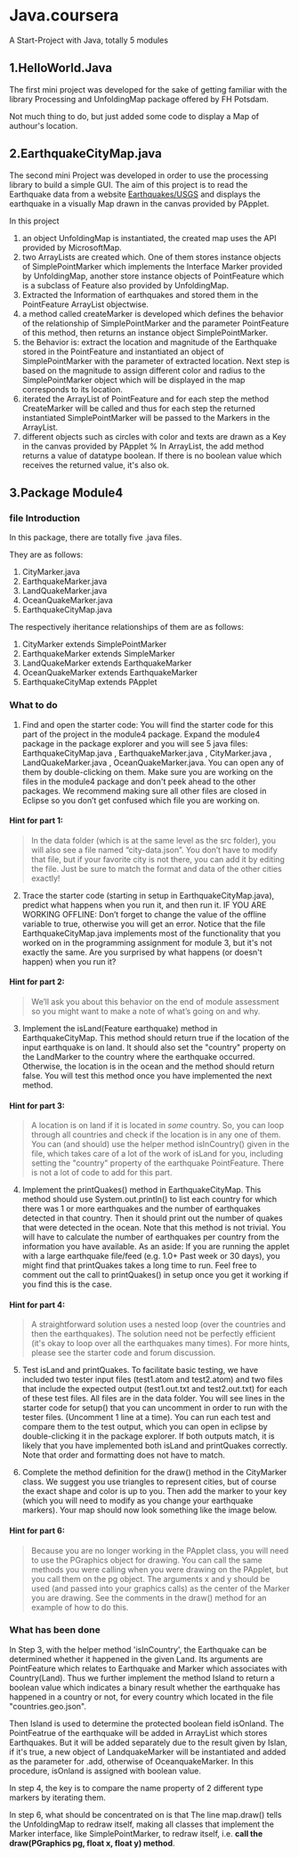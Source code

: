 # Java.coursera

A Start-Project with Java, totally 5 modules

1.HelloWorld.Java
--------------------------------
The first mini project was developed for the sake of getting familiar with the library Processing and UnfoldingMap package offered by FH Potsdam.

Not much thing to do, but just added some code to display a Map of authour's location.

2.EarthquakeCityMap.java
--------------------------------
The second mini Project was developed in order to use the processing library to build a simple GUI. The aim of this project is to read the Earthquake data from a website [Earthquakes/USGS](https://earthquake.usgs.gov/earthquakes/feed/v1.0/summary/2.5_week.atom) and displays the earthquake in a visually Map drawn in the canvas provided by PApplet.

In this project

1. an object UnfoldingMap is instantiated, the created map uses the API provided by MicrosoftMap.
2. two ArrayLists are created which. One of them stores instance objects of SimplePointMarker which implements the Interface Marker provided by UnfoldingMap, another store instance objects of PointFeature which is a subclass of Feature also provided by UnfoldingMap.
3. Extracted the Information of earthquakes and stored them in the PointFeature ArrayList objectwise.
4. a method called createMarker is developed which defines the behavior of the relationship of SimplePointMarker and the parameter PointFeature of this method, then returns an instance object SimplePointMarker.
5. the Behavior is: extract the location and magnitude of the Earthquake stored in the PointFeature and instantiated an object of SimplePointMarker with the parameter of extracted location. Next step is based on the magnitude to assign different color and radius to the SimplePointMarker object which will be displayed in the map corresponds to its location.
6. iterated the ArrayList of PointFeature and for each step the method CreateMarker will be called and thus for each step the returned instantiated SimplePointMarker will be passed to the Markers in the ArrayList.
7. different objects such as circles with color and texts are drawn as a Key in the canvas provided by PApplet
% In ArrayList, the add method returns a value of datatype boolean. If there is no boolean value which receives the returned value, it's also ok.

3.Package Module4
--------------------------------

### file Introduction

In this package, there are totally five .java files.

They are as follows: 
1. CityMarker.java
2. EarthquakeMarker.java
3. LandQuakeMarker.java
4. OceanQuakeMarker.java
5. EarthquakeCityMap.java

The respectively iheritance relationships of them are as follows:
1. CityMarker extends SimplePointMarker
2. EarthquakeMarker extends SimpleMarker
3. LandQuakeMarker extends EarthquakeMarker
4. OceanQuakeMarker extends EarthquakeMarker
5. EarthquakeCityMap extends PApplet

### What to do

1. Find and open the starter code: You will find the starter code for this part of the project in the module4 package. Expand the module4 package in the package explorer and you will see 5 java files: EarthquakeCityMap.java , EarthquakeMarker.java , CityMarker.java , LandQuakeMarker.java , OceanQuakeMarker.java. You can open any of them by double-clicking on them. Make sure you are working on the files in the module4 package and don't peek ahead to the other packages. We recommend making sure all other files are closed in Eclipse so you don’t get confused which file you are working on.

#### Hint for part 1:
> In the data folder (which is at the same level as the src folder), you will also see a file named “city-data.json”. You don’t have to modify that file, but if your favorite city is not there, you can add it by editing the file. Just be sure to match the format and data of the other cities exactly!

2. Trace the starter code (starting in setup in EarthquakeCityMap.java), predict what happens when you run it, and then run it. IF YOU ARE WORKING OFFLINE: Don’t forget to change the value of the offline variable to true, otherwise you will get an error. Notice that the file EarthquakeCityMap.java implements most of the functionality that you worked on in the programming assignment for module 3, but it's not exactly the same. Are you surprised by what happens (or doesn't happen) when you run it?

#### Hint for part 2: 
> We’ll ask you about this behavior on the end of module assessment so you might want to make a note of what’s going on and why.

3. Implement the isLand(Feature earthquake) method in EarthquakeCityMap. This method should return true if the location of the input earthquake is on land. It should also set the "country" property on the LandMarker to the country where the earthquake occurred. Otherwise, the location is in the ocean and the method should return false. You will test this method once you have implemented the next method.

#### Hint for part 3: 
> A location is on land if it is located in *some* country. So, you can loop through all countries and check if the location is in any one of them. You can (and should) use the helper method isInCountry() given in the file, which takes care of a lot of the work of isLand for you, including setting the "country" property of the earthquake PointFeature. There is not a lot of code to add for this part.

4. Implement the printQuakes() method in EarthquakeCityMap. This method should use System.out.println() to list each country for which there was 1 or more earthquakes and the number of earthquakes detected in that country. Then it should print out the number of quakes that were detected in the ocean. Note that this method is not trivial. You will have to calculate the number of earthquakes per country from the information you have available. As an aside: If you are running the applet with a large earthquake file/feed (e.g. 1.0+ Past week or 30 days), you might find that printQuakes takes a long time to run. Feel free to comment out the call to printQuakes() in setup once you get it working if you find this is the case.

#### Hint for part 4:
> A straightforward solution uses a nested loop (over the countries and then the earthquakes). The solution need not be perfectly efficient (it's okay to loop over all the earthquakes many times). For more hints, please see the starter code and forum discussion.

5. Test isLand and printQuakes. To facilitate basic testing, we have included two tester input files (test1.atom and test2.atom) and two files that include the expected output (test1.out.txt and test2.out.txt) for each of these test files. All files are in the data folder. You will see lines in the starter code for setup() that you can uncomment in order to run with the tester files. (Uncomment 1 line at a time). You can run each test and compare them to the test output, which you can open in eclipse by double-clicking it in the package explorer. If both outputs match, it is likely that you have implemented both isLand and printQuakes correctly. Note that order and formatting does not have to match.


6. Complete the method definition for the draw() method in the CityMarker class. We suggest you use triangles to represent cities, but of course the exact shape and color is up to you. Then add the marker to your key (which you will need to modify as you change your earthquake markers). Your map should now look something like the image below.

#### Hint for part 6:
> Because you are no longer working in the PApplet class, you will need to use the PGraphics object for drawing. You can call the same methods you were calling when you were drawing on the PApplet, but you call them on the pg object. The arguments x and y should be used (and passed into your graphics calls) as the center of the Marker you are drawing. See the comments in the draw() method for an example of how to do this.

### What has been done

In Step 3, with the helper method 'isInCountry', the Earthquake can be determined whether it happened in the given Land. Its arguments are PointFeature which relates to Earthquake and Marker which associates with Country(Land). Thus we further implement the method Island to return a boolean value which indicates a binary result whether the earthquake has happened in a country or not, for every country which located in the file "countries.geo.json". 

Then Island is used to determine the protected boolean field isOnland. The PointFeatrue of the earthquake will be added in ArrayList which stores Earthquakes. But it will be added separately due to the result given by Islan, if it's true, a new object of LandquakeMarker will be instantiated and added as the parameter for .add, otherwise of OceanquakeMarker. In this procedure, isOnland is assigned with boolean value.

In step 4, the key is to compare the name property of 2 different type markers by iterating them. 

In step 6, what should be concentrated on is that The line map.draw() tells the UnfoldingMap to redraw itself, making all classes that implement the Marker interface, like SimplePointMarker, to redraw itself, i.e. **call the draw(PGraphics pg, float x, float y) method**.
